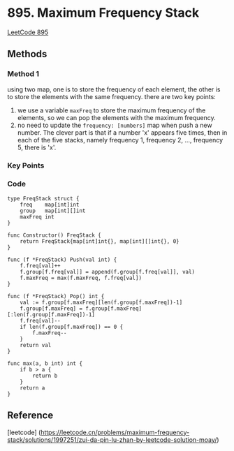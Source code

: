 # 895. Maximum Frequency Stack

[LeetCode 895](https://leetcode.com/problems/maximum-frequency-stack/)

## Methods

### Method 1

using two map, one is to store the frequency of each element, the other is to store the elements with the same frequency.
there are two key points:

1. we use a variable `maxFreq` to store the maximum frequency of the elements, so we can pop the elements with the maximum frequency.
2. no need to update the `frequency: [numbers]` map when push a new number. The clever part is that if a number 'x' appears five times, then in each of the five stacks, namely frequency 1, frequency 2, ..., frequency 5, there is 'x'.

### Key Points

### Code

```golang
type FreqStack struct {
    freq    map[int]int
    group   map[int][]int
    maxFreq int
}

func Constructor() FreqStack {
    return FreqStack{map[int]int{}, map[int][]int{}, 0}
}

func (f *FreqStack) Push(val int) {
    f.freq[val]++
    f.group[f.freq[val]] = append(f.group[f.freq[val]], val)
    f.maxFreq = max(f.maxFreq, f.freq[val])
}

func (f *FreqStack) Pop() int {
    val := f.group[f.maxFreq][len(f.group[f.maxFreq])-1]
    f.group[f.maxFreq] = f.group[f.maxFreq][:len(f.group[f.maxFreq])-1]
    f.freq[val]--
    if len(f.group[f.maxFreq]) == 0 {
        f.maxFreq--
    }
    return val
}

func max(a, b int) int {
    if b > a {
        return b
    }
    return a
}
```

## Reference

[leetcode] (https://leetcode.cn/problems/maximum-frequency-stack/solutions/1997251/zui-da-pin-lu-zhan-by-leetcode-solution-moay/)